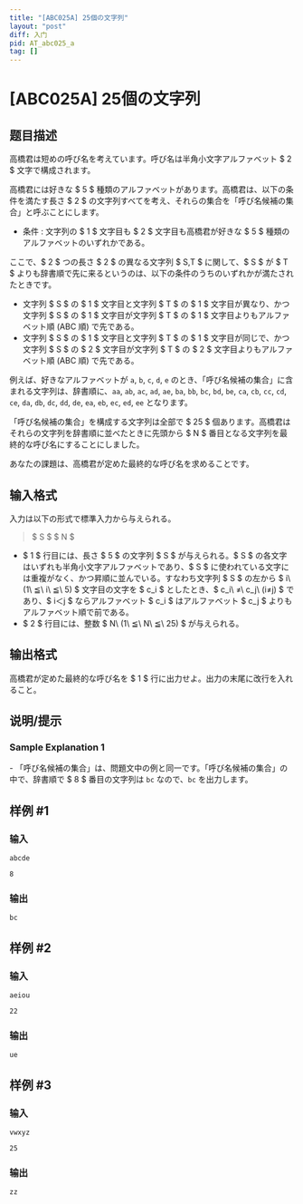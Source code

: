 ```yaml
---
title: "[ABC025A] 25個の文字列"
layout: "post"
diff: 入门
pid: AT_abc025_a
tag: []
---
```


# [ABC025A] 25個の文字列

## 题目描述

[problemUrl]: https://atcoder.jp/contests/abc025/tasks/abc025_a

高橋君は短めの呼び名を考えています。呼び名は半角小文字アルファベット $ 2 $ 文字で構成されます。

高橋君には好きな $ 5 $ 種類のアルファベットがあります。高橋君は、以下の条件を満たす長さ $ 2 $ の文字列すべてを考え、それらの集合を「呼び名候補の集合」と呼ぶことにします。

- 条件 : 文字列の $ 1 $ 文字目も $ 2 $ 文字目も高橋君が好きな $ 5 $ 種類のアルファベットのいずれかである。

ここで、$ 2 $ つの長さ $ 2 $ の異なる文字列 $ S,T $ に関して、$ S $ が $ T $ よりも辞書順で先に来るというのは、以下の条件のうちのいずれかが満たされたときです。

- 文字列 $ S $ の $ 1 $ 文字目と文字列 $ T $ の $ 1 $ 文字目が異なり、かつ文字列 $ S $ の $ 1 $ 文字目が文字列 $ T $ の $ 1 $ 文字目よりもアルファベット順 (ABC 順) で先である。
- 文字列 $ S $ の $ 1 $ 文字目と文字列 $ T $ の $ 1 $ 文字目が同じで、かつ文字列 $ S $ の $ 2 $ 文字目が文字列 $ T $ の $ 2 $ 文字目よりもアルファベット順 (ABC 順) で先である。

例えば、好きなアルファベットが `a`, `b`, `c`, `d`, `e` のとき、「呼び名候補の集合」に含まれる文字列は、辞書順に、`aa`, `ab`, `ac`, `ad`, `ae`, `ba`, `bb`, `bc`, `bd`, `be`, `ca`, `cb`, `cc`, `cd`, `ce`, `da`, `db`, `dc`, `dd`, `de`, `ea`, `eb`, `ec`, `ed`, `ee` となります。

「呼び名候補の集合」を構成する文字列は全部で $ 25 $ 個あります。高橋君はそれらの文字列を辞書順に並べたときに先頭から $ N $ 番目となる文字列を最終的な呼び名にすることにしました。

あなたの課題は、高橋君が定めた最終的な呼び名を求めることです。

## 输入格式

入力は以下の形式で標準入力から与えられる。

> $ S $ $ N $

- $ 1 $ 行目には、長さ $ 5 $ の文字列 $ S $ が与えられる。$ S $ の各文字はいずれも半角小文字アルファベットであり、$ S $ に使われている文字には重複がなく、かつ昇順に並んでいる。すなわち文字列 $ S $ の左から $ i\ (1\ ≦\ i\ ≦\ 5) $ 文字目の文字を $ c_i $ としたとき、$ c_i\ ≠\ c_j\ (i≠j) $ であり、$ i＜j $ ならアルファベット $ c_i $ はアルファベット $ c_j $ よりもアルファベット順で前である。
- $ 2 $ 行目には、整数 $ N\ (1\ ≦\ N\ ≦\ 25) $ が与えられる。

## 输出格式

高橋君が定めた最終的な呼び名を $ 1 $ 行に出力せよ。出力の末尾に改行を入れること。

## 说明/提示

### Sample Explanation 1

\- 「呼び名候補の集合」は、問題文中の例と同一です。「呼び名候補の集合」の中で、辞書順で $ 8 $ 番目の文字列は `bc` なので、`bc` を出力します。

## 样例 #1

### 输入

```
abcde
8
```

### 输出

```
bc
```

## 样例 #2

### 输入

```
aeiou
22
```

### 输出

```
ue
```

## 样例 #3

### 输入

```
vwxyz
25
```

### 输出

```
zz
```

